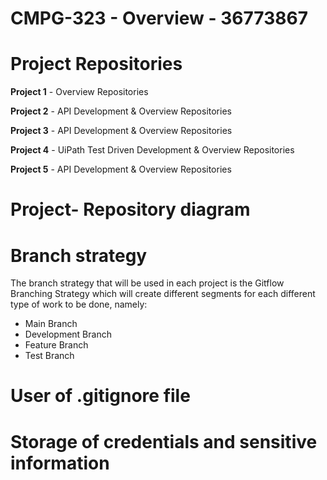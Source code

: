 # CMPG-323 - Overview - 36773867

# Project Repositories

  **Project 1**  - Overview Repositories
  
  **Project 2** - API Development & Overview Repositories
  
  **Project 3** - API Development & Overview Repositories
  
  **Project 4** - UiPath Test Driven Development & Overview Repositories
  
  **Project 5** - API Development & Overview Repositories
  

# Project- Repository diagram

# Branch strategy

The branch strategy that will be used in each project is the Gitflow Branching Strategy which will create different segments for each different type of work to be done, namely:

* Main Branch
* Development Branch
* Feature Branch
* Test Branch


# User of .gitignore file

# Storage of credentials and sensitive information
